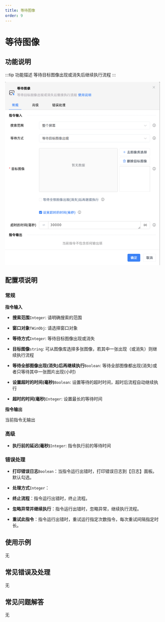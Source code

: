 ```yaml
---
title: 等待图像
order: 9
---
```


# 等待图像

## 功能说明

:::tip 功能描述
等待目标图像出现或消失后继续执行流程
:::

![等待图像](../../assets/等待图像_command.png)

## 配置项说明

### 常规

**指令输入**

- **搜索范围**`Integer`: 请明确搜索的范围

- **窗口对象**`TWinObj`: 请选择窗口对象

- **等待方式**`Integer`: 等待目标图像出现或消失

- **目标图像**`string`: 可从图像库选择多张图像，若其中一张出现（或消失）则继续执行流程

- **等待全部图像出现(消失)后再继续执行**`Boolean`: 等待全部图像都出现(消失)或者只等待其中一张图片出现(小时)

- **设置超时的时间(毫秒)**`Boolean`: 设置等待的超时时间，超时后流程自动继续执行

- **超时的时间(毫秒)**`Integer`: 设置最长的等待时间


**指令输出**

当前指令无输出

### 高级

- **执行前的延迟(毫秒)**`Integer`: 指令执行前的等待时间

### 错误处理

- **打印错误日志**`Boolean`：当指令运行出错时，打印错误日志到【日志】面板。默认勾选。

- **处理方式**`Integer`：

 - **终止流程**：指令运行出错时，终止流程。

 - **忽略异常并继续执行**：指令运行出错时，忽略异常，继续执行流程。

 - **重试此指令**：指令运行出错时，重试运行指定次数指令，每次重试间隔指定时长。

## 使用示例
无

## 常见错误及处理

无

## 常见问题解答

无

